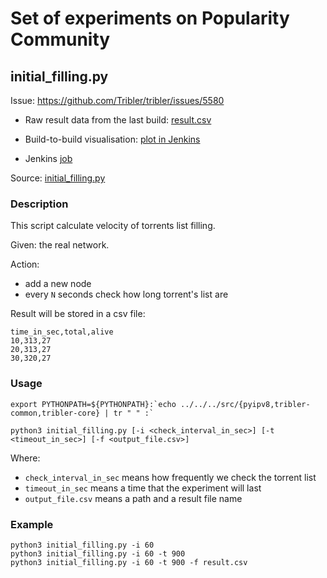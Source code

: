 # Set of experiments on Popularity Community

## initial_filling.py

Issue: https://github.com/Tribler/tribler/issues/5580

* Raw result data from the last build: 
[result.csv](https://jenkins-ci.tribler.org/job/popularity_experiments/job/Initial_filling_velocity/lastSuccessfulBuild/artifact/result.csv/*view*/)

* Build-to-build visualisation: 
[plot in Jenkins](https://jenkins-ci.tribler.org/job/popularity_experiments/job/Initial_filling_velocity/plot/)

* Jenkins 
[job](https://jenkins-ci.tribler.org/job/popularity_experiments/job/Initial_filling_velocity/) 

Source: [initial_filling.py](initial_filling.py)

### Description

This script calculate velocity of torrents list filling.

Given: the real network.

Action: 
* add a new node
* every `N` seconds check how long torrent's list are

Result will be stored in a csv file:
```
time_in_sec,total,alive 
10,313,27 
20,313,27 
30,320,27 
```

### Usage

```
export PYTHONPATH=${PYTHONPATH}:`echo ../../../src/{pyipv8,tribler-common,tribler-core} | tr " " :`

python3 initial_filling.py [-i <check_interval_in_sec>] [-t <timeout_in_sec>] [-f <output_file.csv>]
```

Where:
* `check_interval_in_sec` means how frequently we check the torrent list
* `timeout_in_sec` means a time that the experiment will last
* `output_file.csv` means a path and a result file name 

### Example

```
python3 initial_filling.py -i 60
python3 initial_filling.py -i 60 -t 900
python3 initial_filling.py -i 60 -t 900 -f result.csv
```
